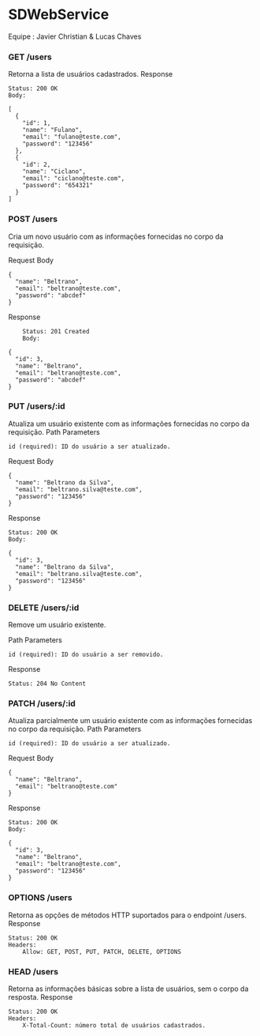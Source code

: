 # SDWebService

Equipe : Javier Christian & Lucas Chaves


### GET /users

Retorna a lista de usuários cadastrados.
Response

    Status: 200 OK
    Body:

    [
      {
        "id": 1,
        "name": "Fulano",
        "email": "fulano@teste.com",
        "password": "123456"
      },
      {
        "id": 2,
        "name": "Ciclano",
        "email": "ciclano@teste.com",
        "password": "654321"
      }
    ]

### POST /users

Cria um novo usuário com as informações fornecidas no corpo da requisição.

Request Body


    {
      "name": "Beltrano",
      "email": "beltrano@teste.com",
      "password": "abcdef"
    }

Response

        Status: 201 Created
        Body:

    {
      "id": 3,
      "name": "Beltrano",
      "email": "beltrano@teste.com",
      "password": "abcdef"
    }

### PUT /users/:id

Atualiza um usuário existente com as informações fornecidas no corpo da requisição.
Path Parameters

    id (required): ID do usuário a ser atualizado.

Request Body

    {
      "name": "Beltrano da Silva",
      "email": "beltrano.silva@teste.com",
      "password": "123456"
    }

Response

    Status: 200 OK
    Body:

    {
      "id": 3,
      "name": "Beltrano da Silva",
      "email": "beltrano.silva@teste.com",
      "password": "123456"
    }

### DELETE /users/:id

Remove um usuário existente.

Path Parameters

    id (required): ID do usuário a ser removido.

Response

    Status: 204 No Content

### PATCH /users/:id

Atualiza parcialmente um usuário existente com as informações fornecidas no corpo da requisição.
Path Parameters

    id (required): ID do usuário a ser atualizado.

Request Body

    {
      "name": "Beltrano",
      "email": "beltrano@teste.com"
    }

Response

    Status: 200 OK
    Body:

    {
      "id": 3,
      "name": "Beltrano",
      "email": "beltrano@teste.com",
      "password": "123456"
    }

### OPTIONS /users

Retorna as opções de métodos HTTP suportados para o endpoint /users.
Response

    Status: 200 OK
    Headers:
        Allow: GET, POST, PUT, PATCH, DELETE, OPTIONS

### HEAD /users

Retorna as informações básicas sobre a lista de usuários, sem o corpo da resposta.
Response

    Status: 200 OK
    Headers:
        X-Total-Count: número total de usuários cadastrados.
        
